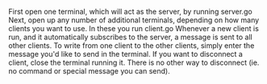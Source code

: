 First open one terminal, which will act as the server, by running server.go
Next, open up any number of additional terminals, depending on how many clients you want to use. In these you run client.go
Whenever a new client is run, and it automatically subscribes to the server, a message is sent to all other clients.
To write from one client to the other clients, simply enter the message you'd like to send in the terminal.
If you want to disconnect a client, close the terminal running it. There is no other way to disconnect (ie. no command or special message you can send).
